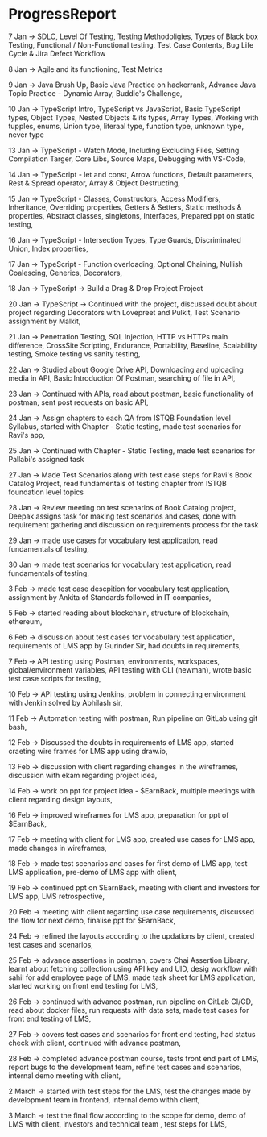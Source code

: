 # ProgressReport

7 Jan ->
  SDLC,
  Level Of Testing,
  Testing Methodoligies,
  Types of Black box Testing,
  Functional / Non-Functional testing,
  Test Case Contents,
  Bug Life Cycle & Jira Defect Workflow
  
8 Jan ->
  Agile and its functioning,
  Test Metrics

9 Jan ->
  Java Brush Up,
  Basic Java Practice on hackerrank,
  Advance Java Topic Practice - Dynamic Array,
  Buddie's Challenge,

10 Jan ->
  TypeScript Intro,
  TypeScript vs JavaScript,
  Basic TypeScript types,
  Object Types,
  Nested Objects & its types,
  Array Types,
  Working with tupples, enums,
  Union type, literaal type, function type, unknown type, never type
  
13 Jan ->
  TypeScript - Watch Mode, 
  Including Excluding Files, 
  Setting Compilation Targer, 
  Core Libs, 
  Source Maps, 
  Debugging with VS-Code, 
  
14 Jan ->
  TypeScript - let and const, 
  Arrow functions, 
  Default parameters, 
  Rest & Spread operator,
  Array & Object Destructing,

15 Jan ->
  TypeScript - Classes, 
  Constructors,
  Access Modifiers,
  Inheritance,
  Overriding properties,
  Getters & Setters,
  Static methods & properties,
  Abstract classes, singletons,
  Interfaces,
  Prepared ppt on static testing,
  
16 Jan ->
  TypeScript - Intersection Types,
  Type Guards,
  Discriminated Union,
  Index properties,
  
17 Jan ->
  TypeScript - Function overloading,
  Optional Chaining,
  Nullish Coalescing,
  Generics,
  Decorators,
  
18 Jan ->
  TypeScript -> Build a Drag & Drop Project Project
  
20 Jan ->
  TypeScript -> Continued with the project,
  discussed doubt about project regarding Decorators with Lovepreet and Pulkit,
  Test Scenario assignment by Malkit,

21 Jan ->
  Penetration Testing, 
  SQL Injection,
  HTTP vs HTTPs main difference,
  CrossSite Scripting,
  Endurance, Portability, Baseline, Scalability testing,
  Smoke testing vs sanity testing,
  
22 Jan ->
  Studied about Google Drive API,
  Downloading and uploading media in API,
  Basic Introduction Of Postman,
  searching of file in API,
  
23 Jan ->
  Continued with APIs,
  read about postman,
  basic functionality of postman,
  sent post requests on basic API,
 
24 Jan ->
  Assign chapters to each QA from ISTQB Foundation level Syllabus,
  started with Chapter - Static testing,
  made test scenarios for Ravi's app,
  
25 Jan ->
  Continued with Chapter - Static Testing,
  made test scenarios for Pallabi's assigned task

27 Jan ->
  Made Test Scenarios along with test case steps for Ravi's Book Catalog Project,
  read fundamentals of testing chapter from ISTQB foundation level topics
  
28 Jan ->
  Review meeting on test scenarios of Book Catalog project,
  Deepak assigns task for making test scenarios and cases,
  done with requirement gathering and discussion on requirements process for the task
  
29 Jan ->
  made use cases for vocabulary test application,
  read fundamentals of testing,
  
30 Jan ->
  made test scenarios for vocabulary test application,
  read fundamentals of testing,

3 Feb ->
  made test case descpition for vocabulary test application,
  assignment by Ankita of Standards followed in IT companies,
  
5 Feb ->
  started reading about blockchain,
  structure of blockchain,
  ethereum,
  
6 Feb ->
  discussion about test cases for vocabulary test application,
  requirements of LMS app by Gurinder Sir,
  had doubts in requirements,

7 Feb ->
  API testing using Postman,
  environments, 
  workspaces,
  global/environment variables,
  API testing with CLI (newman),
  wrote basic test case scripts for testing,
  
10 Feb ->
  API testing using Jenkins,
  problem in connecting environment with Jenkin solved by Abhilash sir,
  
11 Feb ->
  Automation testing with postman,
  Run pipeline on GitLab using git bash,
  
12 Feb ->
  Discussed the doubts in requirements of LMS app,
  started craeting wire frames for LMS app using draw.io,
  
13 Feb ->
  discussion with client regarding changes in the wireframes,
  discussion with ekam regarding project idea,
  
14 Feb ->
  work on ppt for project idea - $EarnBack,
  multiple meetings with client regarding design layouts,
  
16 Feb ->
  improved wireframes for LMS app,
  preparation for ppt of $EarnBack,
  
17 Feb ->
  meeting with client for LMS app,
  created use cases for LMS app,
  made changes in wireframes,
  
18 Feb ->
  made test scenarios and cases for first demo of LMS app,
  test LMS application,
  pre-demo of LMS app with client,
  
19 Feb ->
  continued ppt on $EarnBack,
  meeting with client and investors for LMS app,
  LMS retrospective,
  
20 Feb ->
  meeting with client regarding use case requirements,
  discussed the flow for next demo,
  finalise ppt for $EarnBack,
  
24 Feb ->
  refined the layouts according to the updations by client,
  created test cases and scenarios,
  
25 Feb ->
  advance assertions in postman,
  covers Chai Assertion Library,
  learnt about fetching collection using API key and UID,
  desig workflow with sahil for add employee page of LMS,
  made task sheet for LMS application,
  started working on front end testing for LMS,
  
26 Feb ->
  continued with advance postman,
  run pipeline on GitLab CI/CD,
  read about docker files,
  run requests with data sets,
  made test cases for front end testing of LMS,
  
27 Feb ->
  covers test cases and scenarios for front end testing,
  had status check with client,
  continued with advance postman,
  
28 Feb ->
  completed advance postman course,
  tests front end part of LMS,
  report bugs to the development team,
  refine test cases and scenarios,
  internal demo meeting with client,
  
2 March ->
  started with test steps for the LMS,
  test the changes made by development team in frontend,
  internal demo withh client,
  
3 March ->
  test the final flow according to the scope for demo,
  demo of LMS with client, investors and technical team ,
  test steps for LMS,
  
